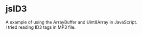 jsID3
=====
A example of using the ArrayBuffer and Uint8Array in JavaScript.  
I tried reading ID3 tags in MP3 file.
